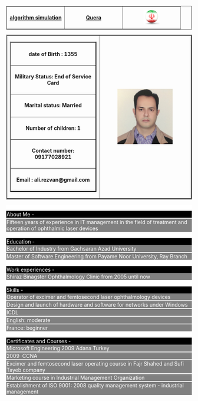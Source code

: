<p></p>
<table border="1" style="border-collapse: collapse; width: 100%;">
<tbody>
<tr>
<td style="width: 33%; text-align: center;">
<h4><a href="https://ali-rezvan.github.io/Naive-Pattern-Searching/">algorithm simulation</a></h4>
</td>
<td style="width: 33%; text-align: center;">
<h4><a href="https://quera.ir/profile/ali.rezvan">Quera</a></h4>
</td>
<td style="width: 33%; text-align: center;"><a href="https://ali-rezvan.github.io/resume-in-persian/"><img src="https://raw.githubusercontent.com/ali-rezvan/resume-in-persian/gh-pages/pic/ir.png" alt="" width="43" height="40" /></a></td>
</tr>
</tbody>
</table>
<table border="2" style="width: 100%; border-collapse: collapse;">
<tbody>
<tr>
<td style="width: 50%;">
<table border="2" style="border-collapse: collapse; width: 100%;">
<tbody>
<tr style="height: 20px;">
<td style="width: 100%; height: 20px; text-align: center;">
<h4>date of Birth : 1355</h4>
</td>
</tr>
<tr style="height: 20px;">
<td style="width: 100%; height: 20px; text-align: center;">
<h4>Military Status: End of Service Card</h4>
</td>
</tr>
<tr style="height: 20px;">
<td style="width: 100%; height: 20px; text-align: center;">
<h4>Marital status: Married</h4>
</td>
</tr>
<tr style="height: 20px;">
<td style="width: 100%; height: 20px; text-align: center;">
<h4>Number of children: 1</h4>
</td>
</tr>
<tr style="height: 20px;">
<td style="width: 100%; height: 20px; text-align: center;">
<h4>Contact number: 09177028921</h4>
</td>
</tr>
<tr style="height: 20px;">
<td style="width: 100%; height: 20px; text-align: center;">
<h4>Email : ali.rezvan@gmail.com</h4>
</td>
</tr>
</tbody>
</table>
</td>
<td style="width: 50%; text-align: center;">
<h4><img src="https://raw.githubusercontent.com/ali-rezvan/resume-in-english/gh-pages/0.jpg" alt="" width="150" height="150" /></h4>
</td>
</tr>
</tbody>
</table>
<div style="background-color: #ffff; color: #fff; max-height: 20px; padding: 0px; text-align: right;">&nbsp;</div>
<div style="background-color: #000000; color: #ffffff; min-height: 10px; padding: 1px; text-align: left;">About Me -</div>
<div style="background-color: #ffffff; color: #ffffff; max-height: 2px; padding: 0px;">&nbsp;</div>
<div style="background-color: grey; color: #ffffff; min-height: 10px; padding: 1px; text-align: left;">Fifteen years of experience in IT management in the field of treatment and operation of ophthalmic laser devices</div>
<div style="background-color: #ffffff; color: #ffffff; max-height: 20px; padding: 0px;">&nbsp;</div>
<div style="background-color: #000000; color: #ffffff; min-height: 10px; padding: 1px; text-align: left;">Education -</div>
<div style="background-color: grey; color: #ffffff; min-height: 10px; padding: 1px;">Bachelor of Industry from Gachsaran Azad University</div>
<div style="background-color: #ffff; color: #fff; max-height: 2px; padding: 0px; text-align: right;">&nbsp;</div>
<div style="background-color: grey; color: #ffffff; min-height: 10px; padding: 1px;">Master of Software Engineering from Payame Noor University, Ray Branch</div>
<div style="background-color: #ffff; color: #fff; max-height: 20px; padding: 0px; text-align: right;">&nbsp;</div>
<div style="background-color: #000000; color: #ffffff; min-height: 10px; padding: 1px; text-align: left;">Work experiences -</div>
<div style="background-color: grey; color: #ffffff; min-height: 10px; padding: 1px;">Shiraz Binagster Ophthalmology Clinic from 2005 until now</div>
<div style="background-color: #ffff; color: #fff; max-height: 20px; padding: 0px; text-align: right;">&nbsp;</div>
<div style="background-color: #000000; color: #ffffff; min-height: 10px; padding: 1px; text-align: left;">Skills -</div>
<div style="background-color: grey; color: #ffffff; min-height: 10px; padding: 1px;">Operator of excimer and femtosecond laser ophthalmology devices</div>
<div style="background-color: #ffff; color: #fff; max-height: 2px; padding: 0px; text-align: right;">&nbsp;</div>
<div style="background-color: grey; color: #ffffff; min-height: 10px; padding: 1px; text-align: left;">Design and launch of hardware and software for networks under Windows</div>
<div style="background-color: #ffff; color: #fff; max-height: 2px; padding: 0px; text-align: right;">&nbsp;</div>
<div style="background-color: grey; color: #ffffff; min-height: 10px; padding: 1px; text-align: left;">ICDL</div>
<div style="background-color: #ffff; color: #fff; max-height: 2px; padding: 0px; text-align: right;">&nbsp;</div>
<div style="background-color: grey; color: #ffffff; min-height: 10px; padding: 1px; text-align: left;">English: moderate</div>
<div style="background-color: #ffff; color: #fff; max-height: 2px; padding: 0px; text-align: right;">&nbsp;</div>
<div style="background-color: grey; color: #ffffff; min-height: 10px; padding: 1px; text-align: left;">France: beginner</div>
<div style="background-color: #ffffff; color: #ffffff; max-height: 20px; padding: 0px;">&nbsp;</div>
<div style="background-color: #000000; color: #ffffff; min-height: 10px; padding: 1px; text-align: left;">Certificates and Courses -</div>
<div style="background-color: grey; color: #ffffff; min-height: 10px; padding: 1px;">Microsoft Engineering 2009 Adana Turkey</div>
<div style="background-color: #ffff; color: #fff; max-height: 2px; padding: 0px; text-align: right;">&nbsp;</div>
<div style="background-color: grey; color: #ffffff; min-height: 10px; padding: 1px; text-align: left;">2009&nbsp; CCNA</div>
<div style="background-color: #ffffff; color: #ffffff; max-height: 2px; padding: 0px;">&nbsp;</div>
<div style="background-color: grey; color: #ffffff; min-height: 10px; padding: 1px; text-align: left;">Excimer and femtosecond laser operating course in Fajr Shahed and Sufi Tayeb company</div>
<div style="background-color: #ffffff; color: #ffffff; max-height: 2px; padding: 0px;">&nbsp;</div>
<div style="background-color: grey; color: #ffffff; min-height: 10px; padding: 1px; text-align: left;">Marketing course in Industrial Management Organization</div>
<div style="background-color: #ffffff; color: #ffffff; max-height: 2px; padding: 0px;">&nbsp;</div>
<div style="background-color: grey; color: #ffffff; min-height: 10px; padding: 1px; text-align: left;">Establishment of ISO 9001: 2008 quality management system - industrial management</div>
